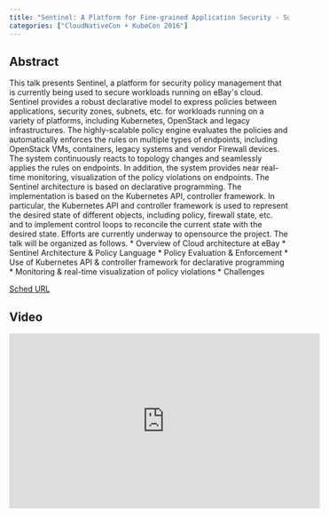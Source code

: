 ```yaml
---
title: "Sentinel: A Platform for Fine-grained Application Security - Sudheendra Murthy, eBay, Inc."
categories: ["CloudNativeCon + KubeCon 2016"]
---
```


## Abstract

This talk presents Sentinel, a platform for security policy management that is currently being used to secure workloads running on eBay's cloud. Sentinel provides a robust declarative model to express policies between applications, security zones, subnets, etc. for workloads running on a variety of platforms, including Kubernetes, OpenStack and legacy infrastructures. The highly-scalable policy engine evaluates the policies and automatically enforces the rules on multiple types of endpoints, including OpenStack VMs, containers, legacy systems and vendor Firewall devices. The system continuously reacts to topology changes and seamlessly applies the rules on endpoints. In addition, the system provides near real-time monitoring, visualization of the policy violations on endpoints.  The Sentinel architecture is based on declarative programming. The implementation is based on the Kubernetes API, controller framework. In particular, the Kubernetes API and controller framework is used to represent the desired state of different objects, including policy, firewall state, etc. and to implement control loops to reconcile the current state with the desired state. Efforts are currently underway to opensource the project.  The talk will be organized as follows.  * Overview of Cloud architecture at eBay * Sentinel Architecture & Policy Language * Policy Evaluation & Enforcement * Use of Kubernetes API & controller framework for declarative programming * Monitoring & real-time visualization of policy violations * Challenges

[Sched URL](https://cnkc16.sched.com/event/d29a7302a0174f7cd2d2ba4b0224e059)

## Video

<iframe width='560' height='315' src='https://www.youtube.com/embed/uF8PX5VpC2M' frameborder='0' allow='accelerometer; autoplay; encrypted-media; gyroscope; picture-in-picture' allowfullscreen></iframe>

